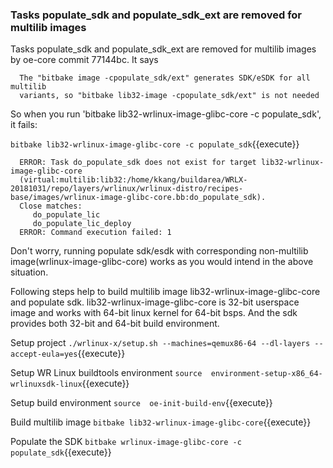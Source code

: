 ### Tasks populate_sdk and populate_sdk_ext are removed for multilib images

Tasks populate_sdk and populate_sdk_ext are removed for multilib images by oe-core commit 77144bc. It says

      The "bitbake image -cpopulate_sdk/ext" generates SDK/eSDK for all multilib
      variants, so "bitbake lib32-image -cpopulate_sdk/ext" is not needed

So when you run 'bitbake lib32-wrlinux-image-glibc-core -c populate_sdk', it fails:

`bitbake lib32-wrlinux-image-glibc-core -c populate_sdk`{{execute}}

      ERROR: Task do_populate_sdk does not exist for target lib32-wrlinux-image-glibc-core
      (virtual:multilib:lib32:/home/kkang/buildarea/WRLX-20181031/repo/layers/wrlinux/wrlinux-distro/recipes-base/images/wrlinux-image-glibc-core.bb:do_populate_sdk).
      Close matches:
         do_populate_lic
         do_populate_lic_deploy
      ERROR: Command execution failed: 1

<p>
Don't worry, running populate sdk/esdk with corresponding non-multilib image(wrlinux-image-glibc-core) works as you would intend in the above situation.
</p>

<p>
Following steps help to build multilib image lib32-wrlinux-image-glibc-core and populate sdk. lib32-wrlinux-image-glibc-core is 32-bit userspace image and works with 64-bit linux kernel for 64-bit bsps. And the sdk provides both 32-bit and 64-bit build environment.
</p>

Setup project
`./wrlinux-x/setup.sh --machines=qemux86-64 --dl-layers --accept-eula=yes`{{execute}}

Setup WR Linux buildtools environment
`source  environment-setup-x86_64-wrlinuxsdk-linux`{{execute}}

Setup build environment
`source  oe-init-build-env`{{execute}}

Build multilib image
`bitbake lib32-wrlinux-image-glibc-core`{{execute}}

Populate the SDK
`bitbake wrlinux-image-glibc-core -c populate_sdk`{{execute}}

